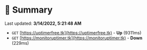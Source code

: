 # 📖 Summary
Last updated: **3/14/2022, 5:21:48 AM**

- `GET` [https://uptimerfree.tk](https://uptimerfree.tk) - **Up** (9311ms)
- `GET` [https://monitoruptimer.tk](https://monitoruptimer.tk) - **Down** (229ms)
